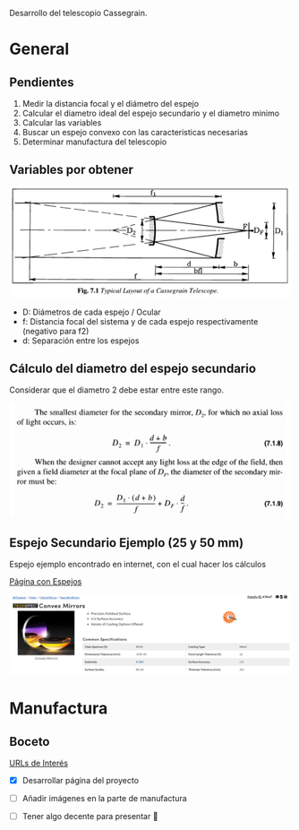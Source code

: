 
Desarrollo del telescopio Cassegrain.

# General

## Pendientes
1. Medir la distancia focal y el diámetro del espejo
2. Calcular el diametro ideal del espejo secundario y el diametro minimo
3. Calcular las variables
4. Buscar un espejo convexo con las caracteristicas necesarias
5. Determinar manufactura del telescopio

## Variables por obtener
![Texto alternativo](https://github.com/JesusPVidal/Cassegrain-Telescope/blob/main/ImagenPrincipal.png?raw=true)
- D: Diámetros de cada espejo / Ocular
- f: Distancia focal del sistema y de cada espejo respectivamente (negativo para f2)
- d: Separación entre los espejos

## Cálculo del diametro del espejo secundario

Considerar que el diametro 2 debe estar entre este rango.

![Texto alternativo](https://github.com/JesusPVidal/Cassegrain-Telescope/blob/main/Diametros2.png?raw=true)

## Espejo Secundario Ejemplo (25 y 50 mm)
Espejo ejemplo encontrado en internet, con el cual hacer los cálculos

[Página con Espejos](URL_del_enlace)

![Texto alternativo](https://github.com/JesusPVidal/Cassegrain-Telescope/blob/main/EjemploConvexo.png?raw=true)

# Manufactura

## Boceto

[URLs de Interés](portfolio.md)

- [x] Desarrollar página del proyecto
- [ ] Añadir imágenes en la parte de manufactura
- [ ] Tener algo decente para presentar :tada:


